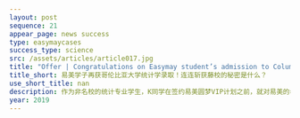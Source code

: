 ```yaml
---
layout: post
sequence: 21
appear_page: news success 
type: easymaycases
success_type: science
src: /assets/articles/article017.jpg
title: "Offer | Congratulations on Easymay student’s admission to Columbia University for MA in Statistics. What’s his secret to success"
title_short: 易美学子再获哥伦比亚大学统计学录取！连连斩获藤校的秘密是什么？
use_short_title: nan
description: 作为非名校的统计专业学生，K同学在签约易美圆梦VIP计划之前，就对易美的老师做出了明确的表态，“我很清楚自己不是学霸，也没有时间独立完成申请，但是藤校就是我的目标。于是我需要专业的人帮助我实现目标。”
year: 2019
---
```


